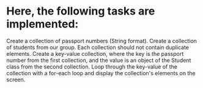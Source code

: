 # Here, the following tasks are implemented:

Create a collection of passport numbers (String format).
Create a collection of students from our group.
Each collection should not contain duplicate elements.
Create a key-value collection, where the key is the passport number from the first collection, and the value is an object of the Student class from the second collection.
Loop through the key-value of the collection with a for-each loop and display the collection's elements on the screen.
